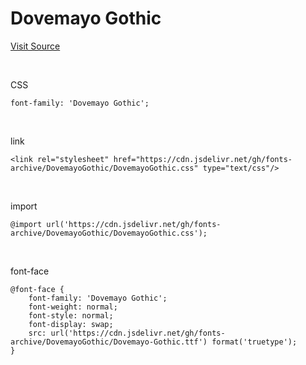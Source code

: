 # Dovemayo Gothic

[Visit Source](https://blog.naver.com/dovemayo_/223003707589)

&nbsp;

CSS

```
font-family: 'Dovemayo Gothic';
```

&nbsp;

link

```
<link rel="stylesheet" href="https://cdn.jsdelivr.net/gh/fonts-archive/DovemayoGothic/DovemayoGothic.css" type="text/css"/>
```

&nbsp;

import

```
@import url('https://cdn.jsdelivr.net/gh/fonts-archive/DovemayoGothic/DovemayoGothic.css');
```

&nbsp;

font-face

```
@font-face {
    font-family: 'Dovemayo Gothic';
    font-weight: normal;
    font-style: normal;
    font-display: swap;
    src: url('https://cdn.jsdelivr.net/gh/fonts-archive/DovemayoGothic/Dovemayo-Gothic.ttf') format('truetype');
}
```
